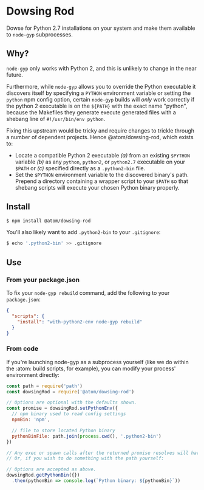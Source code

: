 # Dowsing Rod

Dowse for Python 2.7 installations on your system and make them available to `node-gyp` subprocesses.

## Why?

`node-gyp` only works with Python 2, and this is unlikely to change in the near future.

Furthermore, while `node-gyp` allows you to override the Python executable it discovers itself by specifying a `PYTHON` environment variable or setting the `python` npm config option, certain `node-gyp` builds will _only_ work correctly if the python 2 executable is on the `${PATH}` with the exact name "python", because the Makefiles they generate execute generated files with a shebang line of `#!/usr/bin/env python`.

Fixing this upstream would be tricky and require changes to trickle through a number of dependent projects. Hence @atom/dowsing-rod, which exists to:

* Locate a compatible Python 2 executable _(a)_ from an existing `$PYTHON` variable _(b)_ as any `python`, `python2`, or `python2.7` executable on your `$PATH` or _(c)_ specified directly as a `.python2-bin` file.
* Set the `$PYTHON` environment variable to the discovered binary's path. Prepend a directory containing a wrapper script to your `$PATH` so that shebang scripts will execute your chosen Python binary properly.

## Install

```sh
$ npm install @atom/dowsing-rod
```

You'll also likely want to add `.python2-bin` to your `.gitignore`:

```sh
$ echo '.python2-bin' >> .gitignore
```

## Use

### From your package.json

To fix your `node-gyp rebuild` command, add the following to your `package.json`:

```json
{
  "scripts": {
    "install": "with-python2-env node-gyp rebuild"
  }
}
```

### From code

If you're launching node-gyp as a subprocess yourself (like we do within the :atom: build scripts, for example), you can modify your process' environment directly:

```js
const path = require('path')
const dowsingRod = require('@atom/dowsing-rod')

// Options are optional with the defaults shown.
const promise = dowsingRod.setPythonEnv({
  // npm binary used to read config settings
  npmBin: 'npm',

  // file to store located Python binary
  pythonBinFile: path.join(process.cwd(), '.python2-bin')
})

// Any exec or spawn calls after the returned promise resolves will have the correct Python environments.
// Or, if you wish to do something with the path yourself:

// Options are accepted as above.
dowsingRod.getPythonBin({})
  .then(pythonBin => console.log(`Python binary: ${pythonBin}`))
```
